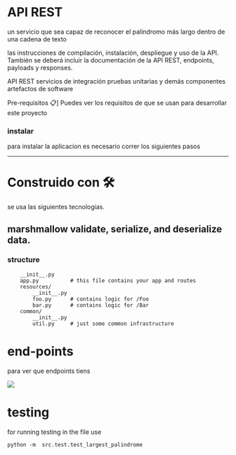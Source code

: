 # API REST
 un servicio que sea capaz de reconocer el palíndromo más largo dentro de una cadena de texto

las instrucciones de compilación, instalación, despliegue y uso de la API. También se deberá incluir la documentación de la API REST, endpoints, payloads y responses. 

API REST
servicios de integración
pruebas unitarias y demás
componentes
artefactos de software


Pre-requisitos 📋]
Puedes ver los requisitos de que se usan para desarrollar este proyecto

### instalar
para instalar la aplicacion es necesario correr los siguientes pasos

---
# Construido con 🛠️
se usa las siguientes tecnologias.

marshmallow
validate, serialize, and deserialize data.
---
### structure
```
    __init__.py
    app.py          # this file contains your app and routes
    resources/
        __init__.py
        foo.py      # contains logic for /Foo
        bar.py      # contains logic for /Bar
    common/
        __init__.py
        util.py     # just some common infrastructure
```
# end-points
para ver que endpoints tiens

![](https://i.imgur.com/cN5lRqY.png)



# testing
for running testing in the file use
```
python -m  src.test.test_largest_palindrome
```
